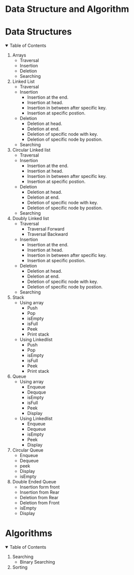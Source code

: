 # Data Structure and Algorithm

# Data Structures 

<!-- TABLE OF CONTENTS -->
<details open="open">
  <summary>Table of Contents</summary>
  <ol>
    <li>
      Arrays
      <ul>
        <li>Traversal</li>
        <li>Insertion</li>
        <li>Deletion</li>
        <li>Searching</li>
      </ul>
    </li>
    <li>
      Linked List  
      <ul>
        <li>Traversal</li>
        <li>Insertion
          <ul>
            <li>Insertion at the end.</li>
            <li>Insertion at head.</li>
            <li>Insertion in between after specific key.</li>
            <li>Insertion at specific postion.</li>
          </ul>
         </li>
        <li>Deletion
          <ul>
            <li>Deletion at head.</li>
            <li>Deletion at end.</li>
            <li>Deletion of specific node with key.</li>
            <li>Deletion of specific node by postion.</li>
          </ul>
        </li>
        <li>Searching</li>
      </ul>
    </li>
    <li>
      Circular Linked list 
      <ul>
        <li>Traversal</li>
        <li>Insertion
          <ul>
            <li>Insertion at the end.</li>
            <li>Insertion at head.</li>
            <li>Insertion in between after specific key.</li>
            <li>Insertion at specific postion.</li>
          </ul>
         </li>
        <li>Deletion
          <ul>
            <li>Deletion at head.</li>
            <li>Deletion at end.</li>
            <li>Deletion of specific node with key.</li>
            <li>Deletion of specific node by postion.</li>
          </ul>
        </li>
        <li>Searching</li>
      </ul>
    </li>
    <li>
      Doubly Linked list 
      <ul>
        <li>Traversal
          <ul>
            <li>Traversal Forward</li>
            <li>Traversal Backward</li>
          </ul>
        </li>
        <li>Insertion
          <ul>
            <li>Insertion at the end.</li>
            <li>Insertion at head.</li>
            <li>Insertion in between after specific key.</li>
            <li>Insertion at specific postion.</li>
          </ul>
         </li>
        <li>Deletion
          <ul>
            <li>Deletion at head.</li>
            <li>Deletion at end.</li>
            <li>Deletion of specific node with key.</li>
            <li>Deletion of specific node by postion.</li>
          </ul>
        </li>
        <li>Searching</li>
      </ul>
    </li>
    <li>
      Stack
      <ul>
        <li>Using array
          <ul>
            <li>Push</li>
            <li>Pop</li>
            <li>isEmpty</li>
            <li>isFull</li>
            <li>Peek</li>
            <li>Print stack</li>
          </ul>
        </li>
        <li>Using Linkedlist
          <ul>
            <li>Push</li>
            <li>Pop</li>
            <li>isEmpty</li>
            <li>isFull</li>
            <li>Peek</li>
            <li>Print stack</li>
          </ul>
        </li>
      </ul>
    </li>
    <li>
      Queue
      <ul>
        <li>Using array
          <ul>
            <li>Enqueue</li>
            <li>Dequque</li>
            <li>isEmpty</li>
            <li>isFull</li>
            <li>Peek</li>
            <li>Display</li>
          </ul>
        </li>
        <li>Using Linkedlist
          <ul>
            <li>Enqueue</li>
            <li>Dequeue</li>
            <li>isEmpty</li>
            <li>Peek</li>
            <li>Display</li>
          </ul>
        </li>
      </ul>
    </li>
    <li>
      Circular Queue
      <ul>
        <li>Enqueue</li>
        <li>Dequeue</li>
        <li>peek</li>
        <li>Display</li>
        <li>isEmpty</li>
      </ul>
    </li>
    <li>
      Double Ended Queue
      <ul>
        <li>Insertion form front</li>
        <li>Insertion from Rear</li>
        <li>Deletion from Rear</li>
        <li>Deletion from Front</li>
        <li>isEmpty</li>
        <li>Display</li>
      </ul>
    </li>
  </ol>
</details>

# Algorithms
      
<details open="open">
  <summary>Table of Contents</summary>
  <ol>
    <li>
      Searching
      <ul>
        <li>Binary Searching</li>
      </ul>
    </li>
    <li>
      Sorting
    </li>
  </ol>
</details>

